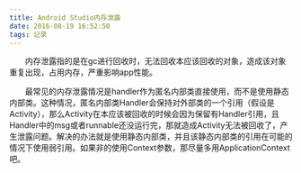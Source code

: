 ```yaml
---
title: Android Studio内存泄露
date: 2016-08-19 16:52:50
tags: 记录
---
```

　　内存泄露指的是在gc进行回收时，无法回收本应该回收的对象，造成该对象重复出现，占用内存，严重影响app性能。


　　最常见的内存泄露情况是handler作为匿名内部类直接使用，而不是使用静态内部类。这种情况，匿名内部类Handler会保持对外部类的一个引用（假设是Activity），那么Activity在本应该被回收的时候会因为保留有Handler引用，且Handler中的msg或者runnable还没运行完，那就造成Activity无法被回收了，产生泄露问题。解决的办法就是使用静态内部类，并且该静态内部类的引用在可能的情况下使用弱引用。如果非的使用Context参数，那尽量多用ApplicationContext吧。

　　
